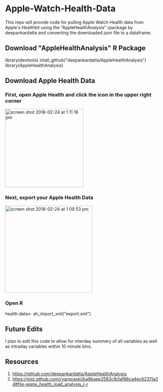 # Apple-Watch-Health-Data
This repo will provide code for pulling Apple Watch Health data from Apple's Healthkit using the "AppleHealthAnalysis" rpackage by deepankardatta and converting the downloaded json file to a dataframe.

## Download "AppleHealthAnalysis" R Package
library(devtools)
intall_github("deepankardatta/AppleHealthAnalysis")
library(AppleHealthAnalysis)

## Download Apple Health Data
### First, open Apple Health and click the icon in the upper right corner
<img width="255" alt="screen shot 2018-02-24 at 1 11 16 pm" src="https://user-images.githubusercontent.com/36683142/36635102-3fe1cdf4-1964-11e8-851d-8e758d1f6eb0.png">

### Next, export your Apple Health Data
<img width="283" alt="screen shot 2018-02-24 at 1 09 53 pm" src="https://user-images.githubusercontent.com/36683142/36635115-5e7cbc10-1964-11e8-9ad5-de5b5317303d.png">

### Open R
health.data<- ah_import_xml("export.xml")

## Future Edits
I plan to edit this code to allow for interday summary of all variables as well as intraday variables within 10 minute bins.

## Resources
1. https://github.com/deepankardatta/AppleHealthAnalysis
2. https://gist.github.com/ryanpraski/ba9baee2583cfb1af88ca4ec62311a3d#file-apple_health_load_analysis_r-r
